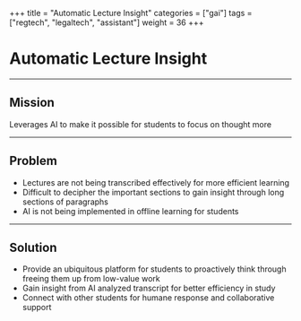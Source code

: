 +++
title = "Automatic Lecture Insight"
categories = ["gai"]
tags = ["regtech", "legaltech", "assistant"]
weight = 36
+++

# Automatic Lecture Insight

---

## Mission

Leverages AI to make it possible for students to focus on thought more

---

## Problem

- Lectures are not being transcribed effectively for more efficient learning
- Difficult to decipher the important sections to gain insight through long sections of paragraphs
- AI is not being implemented in offline learning for students

---

## Solution

- Provide an ubiquitous platform for students to proactively think through freeing them up from low-value work
- Gain insight from AI analyzed transcript for better efficiency in study
- Connect with other students for humane response and collaborative support
